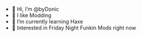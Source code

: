 - 👋 Hi, I’m @byDonic
- 👀 I like Modding
- 🌱 I’m currently learning Haxe
- 🎤 Interested in Friday Night Funkin Mods right now
